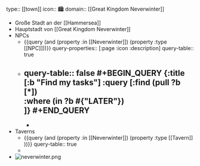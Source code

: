 type:: [[town]]
icon:: 🏙️
domain:: [[Great Kingdom Neverwinter]]

- Große Stadt an der [[Hammersea]]
- Hauptstadt von [[Great Kingdom Neverwinter]]
- NPCs
	- {{query (and (property :in [[Neverwinter]]) (property :type [[NPC]]))}}
	  query-properties:: [:page :icon :description]
	  query-table:: true
	- query-table:: false
	  #+BEGIN_QUERY
	   {:title [:b "Find my tasks"]
	   :query [:find (pull ?b [*])   
	   :where
	   (in ?b #{"LATER"})         
	   ]}
	  #+END_QUERY
		-
		-
- Taverns
	- {{query (and (property :in [[Neverwinter]]) (property :type [[Tavern]] ))}}
	  query-table:: true
	-
- ![neverwinter.png](../assets/neverwinter_1728047649096_0.png)